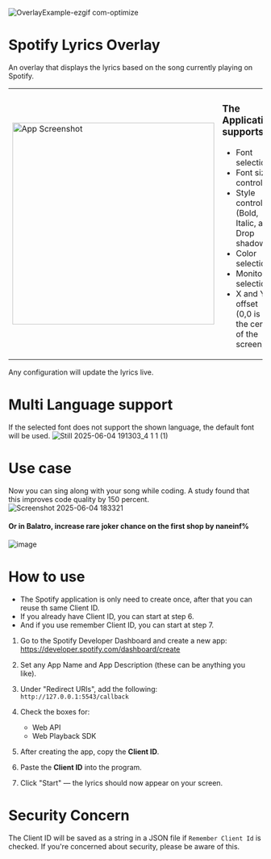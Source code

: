 
 ![OverlayExample-ezgif com-optimize](https://github.com/user-attachments/assets/c9dbebed-6fde-4854-94d0-91dc283837a0)

 # Spotify Lyrics Overlay
An overlay that displays the lyrics based on the song currently playing on Spotify.

<table>
  <tr>
    <td>
      <img src="https://github.com/user-attachments/assets/c1c08b51-c1df-477e-9951-af29156b98ba" alt="App Screenshot" width="400"/>
    </td>
    <td>
      <h3>The Application supports:</h3>
      <ul>
        <li>Font selection</li>
        <li>Font size control</li>
        <li>Style control (Bold, Italic, and Drop shadow)</li>
        <li>Color selection</li>
        <li>Monitor selection</li>
        <li>X and Y offset (0,0 is at the center of the screen)</li>
      </ul>
    </td>

  </tr>
</table>

Any configuration will update the lyrics live.

# Multi Language support
If the selected font does not support the shown language, the default font will be used.
![Still 2025-06-04 191303_4 1 1 (1)](https://github.com/user-attachments/assets/688c37cd-7329-44ed-b0cc-8f2c728915bc)

# Use case
Now you can sing along with your song while coding. A study found that this improves code quality by 150 percent.
![Screenshot 2025-06-04 183321](https://github.com/user-attachments/assets/28bd844c-b9e4-4879-b079-e0286593ef14)

#### Or in Balatro, increase rare joker chance on the first shop by naneinf%
![image](https://github.com/user-attachments/assets/de58758b-26cf-4dd2-af4b-d51f7bfe2ba8)

# How to use
- The Spotify application is only need to create once, after that you can reuse th same Client ID.
- If you already have Client ID, you can start at step 6.
- And if you use remember Client ID, you can start at step 7.
1. Go to the Spotify Developer Dashboard and create a new app:  
   https://developer.spotify.com/dashboard/create

2. Set any App Name and App Description (these can be anything you like).

3. Under "Redirect URIs", add the following:  
   `http://127.0.0.1:5543/callback`

4. Check the boxes for:
   - Web API
   - Web Playback SDK

5. After creating the app, copy the **Client ID**.

6. Paste the **Client ID** into the program.

7. Click "Start" — the lyrics should now appear on your screen.


# Security Concern
The Client ID will be saved as a string in a JSON file if `Remember Client Id` is checked. If you're concerned about security, please be aware of this.
